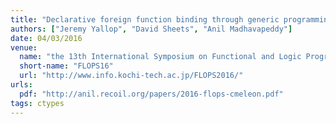```yaml
---
title: "Declarative foreign function binding through generic programming"
authors: ["Jeremy Yallop", "David Sheets", "Anil Madhavapeddy"]
date: 04/03/2016
venue:
  name: "the 13th International Symposium on Functional and Logic Programming"
  short-name: "FLOPS16"
  url: "http://www.info.kochi-tech.ac.jp/FLOPS2016/"
urls:
  pdf: "http://anil.recoil.org/papers/2016-flops-cmeleon.pdf"
tags: ctypes
---
```

